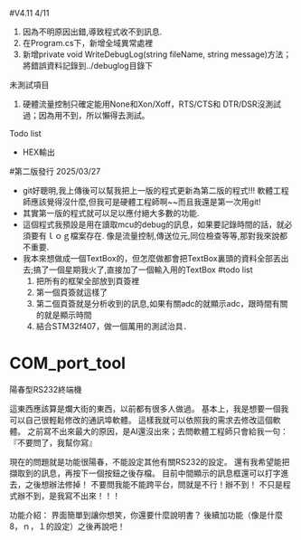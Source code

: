 #V4.11
4/11
1. 因為不明原因出錯,導致程式收不到訊息.
2. 在Program.cs下，新增全域異常處裡
3. 新增private void WriteDebugLog(string fileName, string message)方法；將錯誤資料記錄到../debuglog目錄下

未測試項目
1. 硬體流量控制只確定能用None和Xon/Xoff，RTS/CTS和 DTR/DSR沒測試過；因為用不到，所以懶得去測試。

Todo list
- HEX輸出

#第二版發行 2025/03/27
  * git好聰明,我上傳後可以幫我把上一版的程式更新為第二版的程式!!!
    軟體工程師應該覺得沒什麼,但我可是硬體工程師啊~~而且我還是第一次用git!
  * 其實第一版的程式就可以足以應付絕大多數的功能.
  * 這個程式我預設是用在讀取mcu的debug的訊息，如果要記錄時間的話，就必須要有ｌｏｇ檔案存在.
    像是流量控制,傳送位元,同位檢查等等,那對我來說都不重要.
  * 我本來想做成一個TextBox的，但怎麼做都會把TextBox裏頭的資料全部丟出去;搞了一個星期我火了,直接加了一個輸入用的TextBox
#todo list
    1. 把所有的框架全部放到頁簽裡
    2. 第一個頁簽就這樣了
    3. 第二個頁簽就是分析收到的訊息,如果有關adc的就顯示adc，跟時間有關的就是顯示時間
    4. 結合STM32f407，做一個萬用的測試治具． 


# COM_port_tool
陽春型RS232終端機

這東西應該算是爛大街的東西，以前都有很多人做過。
基本上，我是想要一個我可以自己很輕鬆修改的通訊埠軟體。
這樣我就可以依照我的需求去修改這個軟體。
之前寫不出來最大的原因，是AI還沒出來；去問軟體工程師只會給我一句：『不要問了，我幫你寫』

現在的問題就是功能很陽春，不能設定其他有關RS232的設定。
還有我希望能把擷取到的訊息，再按下一個按鈕之後存檔。
目前中間顯示的訊息框還可以打字進去，之後想辦法修掉！
不要問我能不能跨平台，問就是不行！辦不到！
不只是程式辦不到，是我寫不出來！！！

功能介紹：
界面簡單到讓你想笑，你還要什麼說明書？
後續加功能（像是什麼8，ｎ，１的設定）之後再說吧！
